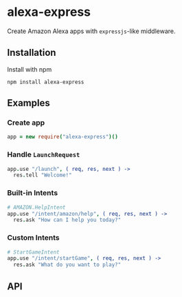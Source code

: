 # alexa-express
Create Amazon Alexa apps with `expressjs`-like middleware.

## Installation
Install with npm

```
npm install alexa-express
```

## Examples
### Create app
```coffeescript
app = new require("alexa-express")()
```

### Handle `LaunchRequest`
```coffeescript
app.use "/launch", ( req, res, next ) ->
  res.tell "Welcome!"
```

### Built-in Intents

```coffeescript
# AMAZON.HelpIntent
app.use "/intent/amazon/help", ( req, res, next ) ->
  res.ask "How can I help you today?"
```


### Custom Intents

```coffeescript
# StartGameIntent
app.use "/intent/startGame", ( req, res, next ) ->
  res.ask "What do you want to play?"
```

## API

